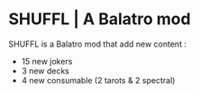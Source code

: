 # SHUFFL | A Balatro mod
SHUFFL is a Balatro mod that add new content :
- 15 new jokers
- 3 new decks
- 4 new consumable (2 tarots & 2 spectral)
